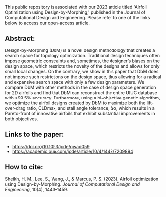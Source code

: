 This public repository is associated with our 2023 article titled 'Airfoil Optimization using Design-by-Morphing,' published in the Journal of Computational Design and Engineering. Please refer to one of the links below to access our open-access article.

## Abstract:
Design-by-Morphing (DbM) is a novel design methodology that creates a search space for topology optimization. Traditional design techniques often impose geometric constraints and, sometimes, the designer’s biases on the design space, which restricts the novelty of the designs and allows for only small local changes. On the contrary, we show in this paper that DbM does not impose such restrictions on the design space, thus allowing for a radical and expansive search space with only a few design parameters. We compare DbM with other methods in the case of design space generation for 2D airfoils and find that DbM can reconstruct the entire UIUC database with >99.5% accuracy. Furthermore, using a bi-objective genetic algorithm, we optimize the airfoil designs created by DbM to maximize both the lift-over-drag ratio, CLDmax, and stall angle tolerance, Δα, which results in a Pareto-front of innovative airfoils that exhibit substantial improvements in both objectives.

## Links to the paper:
- https://doi.org/10.1093/jcde/qwad059
- https://academic.oup.com/jcde/article/10/4/1443/7209894

## How to cite:
Sheikh, H. M., Lee, S., Wang, J., & Marcus, P. S. (2023). Airfoil optimization using Design-by-Morphing. *Journal of Computational Design and Engineering*, 10(4), 1443–1459.
